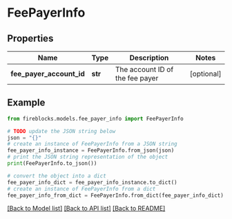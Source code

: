 # FeePayerInfo


## Properties

Name | Type | Description | Notes
------------ | ------------- | ------------- | -------------
**fee_payer_account_id** | **str** | The account ID of the fee payer | [optional] 

## Example

```python
from fireblocks.models.fee_payer_info import FeePayerInfo

# TODO update the JSON string below
json = "{}"
# create an instance of FeePayerInfo from a JSON string
fee_payer_info_instance = FeePayerInfo.from_json(json)
# print the JSON string representation of the object
print(FeePayerInfo.to_json())

# convert the object into a dict
fee_payer_info_dict = fee_payer_info_instance.to_dict()
# create an instance of FeePayerInfo from a dict
fee_payer_info_from_dict = FeePayerInfo.from_dict(fee_payer_info_dict)
```
[[Back to Model list]](../README.md#documentation-for-models) [[Back to API list]](../README.md#documentation-for-api-endpoints) [[Back to README]](../README.md)


